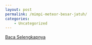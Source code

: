```yaml
---
layout: post
permalink: /mimpi-meteor-besar-jatuh/
categories:
    - Uncategorized
---
```


[Baca Selengkapnya](/06)